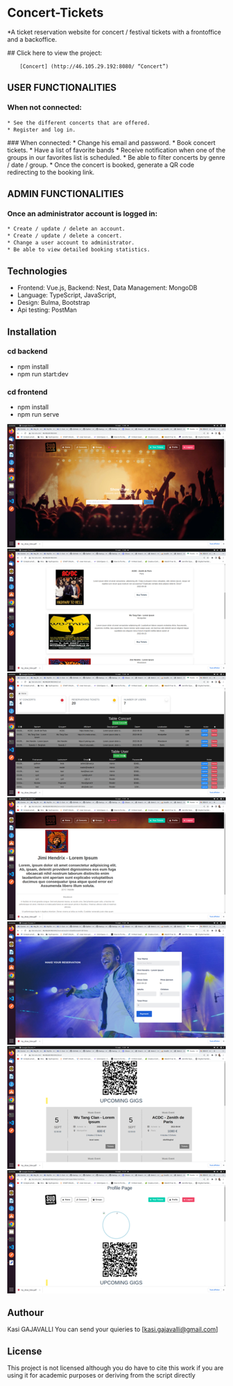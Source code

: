 # Concert-Tickets
*A ticket reservation website for concert / festival tickets with a frontoffice and a backoffice.

## Click here to view the project: 

        [Concert] (http://46.105.29.192:8080/ “Concert”)  


## USER FUNCTIONALITIES

### When not connected:
    * See the different concerts that are offered.
    * Register and log in.

### When connected:
    * Change his email and password.
    * Book concert tickets.
    * Have a list of favorite bands
    * Receive notification when one of the groups in our favorites list is scheduled.
    * Be able to filter concerts by genre / date / group.
    * Once the concert is booked, generate a QR code redirecting to the booking link.

## ADMIN FUNCTIONALITIES
### Once an administrator account is logged in:
    * Create / update / delete an account.
    * Create / update / delete a concert.
    * Change a user account to administrator.
    * Be able to view detailed booking statistics.

## Technologies

* Frontend: Vue.js,     Backend: Nest,  Data Management: MongoDB
* Language: TypeScript, JavaScript, 
* Design: Bulma, Bootstrap 
* Api testing: PostMan

## Installation
### cd backend
* npm install
* npm run start:dev

### cd frontend
* npm install
* npm run serve

![Concert Home](HomePage.png?raw=true "Concert Home")
![Concert List](ConcertList.png?raw=true "Concert List")
![Concert Admin](AdminDashboard.png?raw=true "Concert Admin")
![Concert Detail](ConcertDetail.png?raw=true "Concert Detail")
![Concert Reservation](Reservation.png?raw=true "Concert Reservation")
![Concert QR](QRCode.png?raw=true "Concert QR")
![Concert Profile](UserProfile.png?raw=true "Concert Profile")

## Authour

Kasi GAJAVALLI
You can send your quieries to [kasi.gajavalli@gmail.com]

## License

This project is not licensed although you do have to cite this work if you are using it for academic purposes or deriving from the script directly
